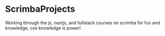 # ScrimbaProjects
Working through the js, nextjs, and fullstack courses on scrimba for fun and knowledge, cos knowledge is power!
